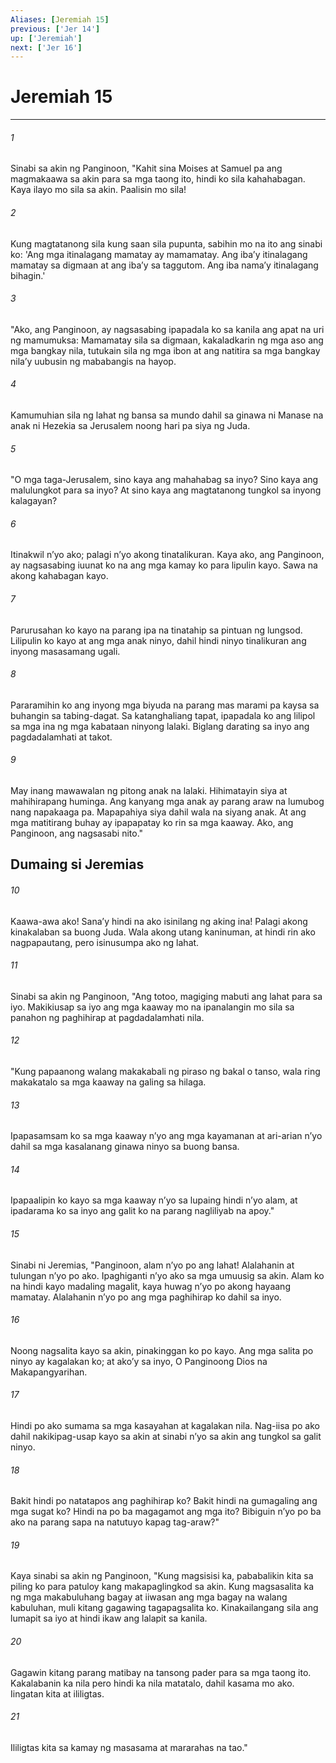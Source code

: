 ```yaml
---
Aliases: [Jeremiah 15]
previous: ['Jer 14']
up: ['Jeremiah']
next: ['Jer 16']
---
```

# Jeremiah 15

***


###### 1 


Sinabi sa akin ng Panginoon, "Kahit sina Moises at Samuel pa ang magmakaawa sa akin para sa mga taong ito, hindi ko sila kahahabagan. Kaya ilayo mo sila sa akin. Paalisin mo sila! 


###### 2 


Kung magtatanong sila kung saan sila pupunta, sabihin mo na ito ang sinabi ko: 'Ang mga itinalagang mamatay ay mamamatay. Ang ibaʼy itinalagang mamatay sa digmaan at ang ibaʼy sa taggutom. Ang iba namaʼy itinalagang bihagin.' 


###### 3 


"Ako, ang Panginoon, ay nagsasabing ipapadala ko sa kanila ang apat na uri ng mamumuksa: Mamamatay sila sa digmaan, kakaladkarin ng mga aso ang mga bangkay nila, tutukain sila ng mga ibon at ang natitira sa mga bangkay nilaʼy uubusin ng mababangis na hayop. 


###### 4 


Kamumuhian sila ng lahat ng bansa sa mundo dahil sa ginawa ni Manase na anak ni Hezekia sa Jerusalem noong hari pa siya ng Juda. 


###### 5 


"O mga taga-Jerusalem, sino kaya ang mahahabag sa inyo? Sino kaya ang malulungkot para sa inyo? At sino kaya ang magtatanong tungkol sa inyong kalagayan? 


###### 6 


Itinakwil nʼyo ako; palagi nʼyo akong tinatalikuran. Kaya ako, ang Panginoon, ay nagsasabing iuunat ko na ang mga kamay ko para lipulin kayo. Sawa na akong kahabagan kayo. 


###### 7 


Parurusahan ko kayo na parang ipa na tinatahip sa pintuan ng lungsod. Lilipulin ko kayo at ang mga anak ninyo, dahil hindi ninyo tinalikuran ang inyong masasamang ugali. 


###### 8 


Pararamihin ko ang inyong mga biyuda na parang mas marami pa kaysa sa buhangin sa tabing-dagat. Sa katanghaliang tapat, ipapadala ko ang lilipol sa mga ina ng mga kabataan ninyong lalaki. Biglang darating sa inyo ang pagdadalamhati at takot. 


###### 9 


May inang mawawalan ng pitong anak na lalaki. Hihimatayin siya at mahihirapang huminga. Ang kanyang mga anak ay parang araw na lumubog nang napakaaga pa. Mapapahiya siya dahil wala na siyang anak. At ang mga matitirang buhay ay ipapapatay ko rin sa mga kaaway. Ako, ang Panginoon, ang nagsasabi nito." 

## Dumaing si Jeremias 


###### 10 


Kaawa-awa ako! Sanaʼy hindi na ako isinilang ng aking ina! Palagi akong kinakalaban sa buong Juda. Wala akong utang kaninuman, at hindi rin ako nagpapautang, pero isinusumpa ako ng lahat. 


###### 11 


Sinabi sa akin ng Panginoon, "Ang totoo, magiging mabuti ang lahat para sa iyo. Makikiusap sa iyo ang mga kaaway mo na ipanalangin mo sila sa panahon ng paghihirap at pagdadalamhati nila. 


###### 12 


"Kung papaanong walang makakabali ng piraso ng bakal o tanso, wala ring makakatalo sa mga kaaway na galing sa hilaga. 


###### 13 


Ipapasamsam ko sa mga kaaway nʼyo ang mga kayamanan at ari-arian nʼyo dahil sa mga kasalanang ginawa ninyo sa buong bansa. 


###### 14 


Ipapaalipin ko kayo sa mga kaaway nʼyo sa lupaing hindi nʼyo alam, at ipadarama ko sa inyo ang galit ko na parang nagliliyab na apoy." 


###### 15 


Sinabi ni Jeremias, "Panginoon, alam nʼyo po ang lahat! Alalahanin at tulungan nʼyo po ako. Ipaghiganti nʼyo ako sa mga umuusig sa akin. Alam ko na hindi kayo madaling magalit, kaya huwag nʼyo po akong hayaang mamatay. Alalahanin nʼyo po ang mga paghihirap ko dahil sa inyo. 


###### 16 


Noong nagsalita kayo sa akin, pinakinggan ko po kayo. Ang mga salita po ninyo ay kagalakan ko; at akoʼy sa inyo, O Panginoong Dios na Makapangyarihan. 


###### 17 


Hindi po ako sumama sa mga kasayahan at kagalakan nila. Nag-iisa po ako dahil nakikipag-usap kayo sa akin at sinabi nʼyo sa akin ang tungkol sa galit ninyo. 


###### 18 


Bakit hindi po natatapos ang paghihirap ko? Bakit hindi na gumagaling ang mga sugat ko? Hindi na po ba magagamot ang mga ito? Bibiguin nʼyo po ba ako na parang sapa na natutuyo kapag tag-araw?" 


###### 19 


Kaya sinabi sa akin ng Panginoon, "Kung magsisisi ka, pababalikin kita sa piling ko para patuloy kang makapaglingkod sa akin. Kung magsasalita ka ng mga makabuluhang bagay at iiwasan ang mga bagay na walang kabuluhan, muli kitang gagawing tagapagsalita ko. Kinakailangang sila ang lumapit sa iyo at hindi ikaw ang lalapit sa kanila. 


###### 20 


Gagawin kitang parang matibay na tansong pader para sa mga taong ito. Kakalabanin ka nila pero hindi ka nila matatalo, dahil kasama mo ako. Iingatan kita at ililigtas. 


###### 21 


Ililigtas kita sa kamay ng masasama at mararahas na tao."
